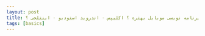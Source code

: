 ```yaml
---
layout: post
title: کدوم محیط برای برنامه نویسی موبایل بهتره ؟ اکلیپس - اندروید استودیو - اینتلجی ؟
tags: [basics]
---
```




